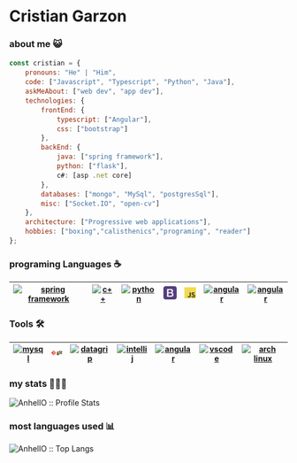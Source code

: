 <h1> Cristian Garzon </h1>

### about me 😺

```javascript
const cristian = {
    pronouns: "He" | "Him",
    code: ["Javascript", "Typescript", "Python", "Java"],
    askMeAbout: ["web dev", "app dev"],
    technologies: {
        frontEnd: {
            typescript: ["Angular"],
            css: ["bootstrap"]
        },
        backEnd: {
            java: ["spring framework"],
            python: ["flask"],
            c#: [asp .net core]
        },
        databases: ["mongo", "MySql", "postgresSql"],
        misc: ["Socket.IO", "open-cv"]
    },
    architecture: ["Progressive web applications"],
    hobbies: ["boxing","calisthenics","programing", "reader"] 
};
```


### programing Languages ☕
| [<img src="https://picodotdev.github.io/blog-bitix/assets/images/logotypes/spring.svg" alt="spring framework" width="28">](https://spring.io/) | [<img src="https://upload.wikimedia.org/wikipedia/commons/1/18/ISO_C%2B%2B_Logo.svg" alt="c++" width="28">](https://www.bloodshed.net/)  | [<img src="https://upload.wikimedia.org/wikipedia/commons/thumb/c/c3/Python-logo-notext.svg/768px-Python-logo-notext.svg.png" alt="python" width="29">](https://www.python.org/)  |  [<img src="https://raw.githubusercontent.com/github/explore/80688e429a7d4ef2fca1e82350fe8e3517d3494d/topics/bootstrap/bootstrap.png" alt="Bootstrap" width="28">](https://getbootstrap.com/) |  [<img src="https://raw.githubusercontent.com/github/explore/80688e429a7d4ef2fca1e82350fe8e3517d3494d/topics/javascript/javascript.png" alt="jQuery" width="24">](https://jquery.com/) | [<img src="https://upload.wikimedia.org/wikipedia/commons/thumb/c/cf/Angular_full_color_logo.svg/1200px-Angular_full_color_logo.svg.png" alt="angular" width="28">](https://angular.io/guide/http/) | [<img src="https://digipillars.com/assets/front/images/asp.net.png" alt="angular" width="28">](https://dotnet.microsoft.com/en-us/apps/aspnet) 
 |---|---|---|---|---|---|---|


### Tools 🛠️
| [<img src="https://c1.klipartz.com/pngpicture/64/828/sticker-png-mysql-logo-organization-database-database-management-system-theory-implementation-line-circle-thumbnail.png" alt="mysql" width="28">](https://www.mysql.com/)| [<img src="https://raw.githubusercontent.com/github/explore/80688e429a7d4ef2fca1e82350fe8e3517d3494d/topics/git/git.png" alt="Git" width="24">](https://git-scm.com/) | [<img src="https://resources.jetbrains.com/storage/products/datagrip/img/meta/datagrip_logo_300x300.png" alt="datagrip" width="28">](https://www.jetbrains.com/es-es/datagrip/) | [<img src="https://img.icons8.com/color/452/intellij-idea.png" alt="intellij" width="28">](https://www.jetbrains.com/es-es/idea/) | [<img src="https://resources.jetbrains.com/storage/products/rider/img/meta/rider_logo_300x300.png" alt="angular" width="28">](https://www.jetbrains.com/es-es/rider/)  | [<img src="https://upload.wikimedia.org/wikipedia/commons/thumb/2/2d/Visual_Studio_Code_1.18_icon.svg/1200px-Visual_Studio_Code_1.18_icon.svg.png" alt="vscode" width="28">](https://code.visualstudio.com/) | [<img src="https://upload.wikimedia.org/wikipedia/commons/thumb/a/a5/Archlinux-icon-crystal-64.svg/1024px-Archlinux-icon-crystal-64.svg.png" alt="arch linux" width="28">](https://archlinux.org/) 
 |---|---|---|---|---|---|---|


### my stats 🧑🏻‍💻
<p align="left"><img src="https://github-readme-stats.vercel.app/api?username=cristian-garzon&show_icons=true&theme=synthwave" alt="AnhellO :: Profile Stats" /></p>


### most languages used 📊
<p align="left"><img src="https://github-readme-stats.vercel.app/api/top-langs/?username=cristian-garzon&langs_count=10&theme=tokyonight&layout=compact" alt="AnhellO :: Top Langs" /></p>

